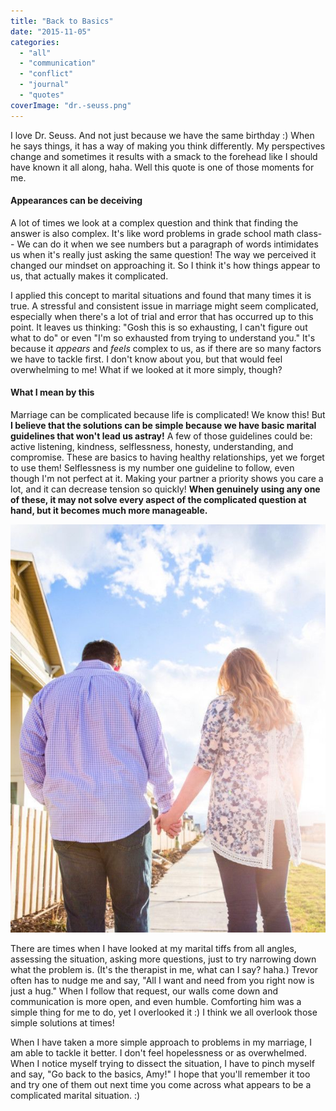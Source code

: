 ```yaml
---
title: "Back to Basics"
date: "2015-11-05"
categories: 
  - "all"
  - "communication"
  - "conflict"
  - "journal"
  - "quotes"
coverImage: "dr.-seuss.png"
---
```


I love Dr. Seuss. And not just because we have the same birthday :) When he says things, it has a way of making you think differently. My perspectives change and sometimes it results with a smack to the forehead like I should have known it all along, haha. Well this quote is one of those moments for me.

#### Appearances can be deceiving

A lot of times we look at a complex question and think that finding the answer is also complex. It's like word problems in grade school math class-- We can do it when we see numbers but a paragraph of words intimidates us when it's really just asking the same question! The way we perceived it changed our mindset on approaching it. So I think it's how things appear to us, that actually makes it complicated.

I applied this concept to marital situations and found that many times it is true. A stressful and consistent issue in marriage might seem complicated, especially when there's a lot of trial and error that has occurred up to this point. It leaves us thinking: "Gosh this is so exhausting, I can't figure out what to do" or even "I'm so exhausted from trying to understand you." It's because it _appears_ and _feels_ complex to us, as if there are so many factors we have to tackle first. I don't know about you, but that would feel overwhelming to me! What if we looked at it more simply, though?

#### What I mean by this

Marriage can be complicated because life is complicated! We know this! But **I believe that the solutions can be simple because we have basic marital guidelines that won't lead us astray!** A few of those guidelines could be: active listening, kindness, selflessness, honesty, understanding, and compromise. These are basics to having healthy relationships, yet we forget to use them! Selflessness is my number one guideline to follow, even though I'm not perfect at it. Making your partner a priority shows you care a lot, and it can decrease tension so quickly! **When genuinely using any one of these, it may not solve every aspect of the complicated question at hand, but it becomes much more manageable.** 

![dr seuss, dr seuss quotes, answers are simple, questions are complicated, tackling difficult marital issues, handling marital issues, changing perspective in marriage, marriage advice, marriage help, newlywed help, relationship help](/images/IMG_0040.jpg)

There are times when I have looked at my marital tiffs from all angles, assessing the situation, asking more questions, just to try narrowing down what the problem is. (It's the therapist in me, what can I say? haha.) Trevor often has to nudge me and say, "All I want and need from you right now is just a hug." When I follow that request, our walls come down and communication is more open, and even humble. Comforting him was a simple thing for me to do, yet I overlooked it :) I think we all overlook those simple solutions at times!

When I have taken a more simple approach to problems in my marriage, I am able to tackle it better. I don't feel hopelessness or as overwhelmed. When I notice myself trying to dissect the situation, I have to pinch myself and say, "Go back to the basics, Amy!" I hope that you'll remember it too and try one of them out next time you come across what appears to be a complicated marital situation. :)
